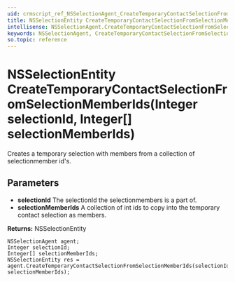 ```yaml
---
uid: crmscript_ref_NSSelectionAgent_CreateTemporaryContactSelectionFromSelectionMemberIds
title: NSSelectionEntity CreateTemporaryContactSelectionFromSelectionMemberIds(Integer selectionId, Integer[] selectionMemberIds)
intellisense: NSSelectionAgent.CreateTemporaryContactSelectionFromSelectionMemberIds
keywords: NSSelectionAgent, CreateTemporaryContactSelectionFromSelectionMemberIds
so.topic: reference
---
```


# NSSelectionEntity CreateTemporaryContactSelectionFromSelectionMemberIds(Integer selectionId, Integer[] selectionMemberIds)

Creates a temporary selection with members from a collection of selectionmember id's.

## Parameters

* **selectionId** The selectionId the selectionmembers is a part of.
* **selectionMemberIds** A collection of int ids to copy into the temporary contact selection as members.

**Returns:** NSSelectionEntity

```crmscript
NSSelectionAgent agent;
Integer selectionId;
Integer[] selectionMemberIds;
NSSelectionEntity res = agent.CreateTemporaryContactSelectionFromSelectionMemberIds(selectionId, selectionMemberIds);
```

